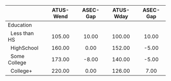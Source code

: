 
|                      |    ATUS-Wend |     ASEC-Gap |    ATUS-Wday |     ASEC-Gap |
| -------------------- | :----------: | :----------: | :----------: | :----------: |
| Education            |              |              |              |              |
| &nbsp;&nbsp;Less than HS |       105.00 |        10.00 |       100.00 |        10.00 |
| &nbsp;&nbsp;HighSchool |       160.00 |         0.00 |       152.00 |        -5.00 |
| &nbsp;&nbsp;Some College |       173.00 |        -8.00 |       140.00 |        -5.00 |
| &nbsp;&nbsp;College+ |       220.00 |         0.00 |       126.00 |         7.00 |

